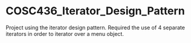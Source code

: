 # COSC436_Iterator_Design_Pattern
Project using the iterator design pattern. Required the use of 4 separate iterators in order to iterator over a menu object. 
